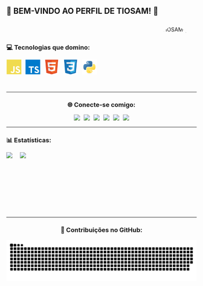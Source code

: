 ## 🌟 BEM-VINDO AO PERFIL DE **TIOSAM**! 🎉

<div style="display: flex; align-items: center; justify-content: space-between; flex-wrap: wrap;">
  <div>
    <h3>💻 Tecnologias que domino:</h3>
    <div style="display: flex; gap: 10px; flex-wrap: wrap;">
      <img alt="TIOSAM-Js" height="40" width="40" src="https://raw.githubusercontent.com/devicons/devicon/master/icons/javascript/javascript-plain.svg">
      <img alt="TIOSAM-Ts" height="40" width="40" src="https://raw.githubusercontent.com/devicons/devicon/master/icons/typescript/typescript-plain.svg">
      <img alt="TIOSAM-HTML" height="40" width="40" src="https://raw.githubusercontent.com/devicons/devicon/master/icons/html5/html5-original.svg">
      <img alt="TIOSAM-CSS" height="40" width="40" src="https://raw.githubusercontent.com/devicons/devicon/master/icons/css3/css3-original.svg">
      <img alt="TIOSAM-Python" height="40" width="40" src="https://raw.githubusercontent.com/devicons/devicon/master/icons/python/python-original.svg">
    </div>
  </div>
  <img alt="TIOSAM-pic" height="150" style="border-radius: 50%; margin: 10px;" src="https://c.tenor.com/dcsn1OFQ7JsAAAAd/satoru-gojou-gojou.gif">
</div>

---

<div style="text-align: center;">
  <h3>🌐 Conecte-se comigo:</h3>
  <div style="display: flex; justify-content: center; gap: 10px; flex-wrap: wrap;">
    <a href="https://www.youtube.com" target="_blank"><img src="https://img.shields.io/badge/YouTube-FF0000?style=for-the-badge&logo=youtube&logoColor=white"></a>
    <a href="https://www.instagram.com/_samueltoledo_/?hl=pt-br" target="_blank"><img src="https://img.shields.io/badge/-Instagram-%23E4405F?style=for-the-badge&logo=instagram&logoColor=white"></a>
    <a href="https://www.twitch.tv/tiosam_brz" target="_blank"><img src="https://img.shields.io/badge/Twitch-9146FF?style=for-the-badge&logo=twitch&logoColor=white"></a>
    <a href="https://discord.gg/tS4xux3" target="_blank"><img src="https://img.shields.io/badge/Discord-7289DA?style=for-the-badge&logo=discord&logoColor=white"></a>
    <a href="mailto:damucod@gmail.com"><img src="https://img.shields.io/badge/-Gmail-%23333?style=for-the-badge&logo=gmail&logoColor=white"></a>
    <a href="https://www.linkedin.com/in/samuel-toledo-46408a279/" target="_blank"><img src="https://img.shields.io/badge/-LinkedIn-%230077B5?style=for-the-badge&logo=linkedin&logoColor=white"></a>
  </div>
</div>

---

<div>
  <h3>📊 Estatísticas:</h3>
  <div style="display: flex; flex-wrap: wrap; gap: 20px;">
    <img height="158em" src="https://github-readme-stats.vercel.app/api?username=TIOSAMBR&show_icons=true&theme=dark&include_all_commits=true&count_private=true">
    <img height="158em" src="https://github-readme-stats.vercel.app/api/top-langs/?username=TIOSAMBR&layout=compact&langs_count=7&theme=dark">
  </div>
</div>

---

<div style="text-align: center; margin-top: 20px;">
  <h3>🐍 Contribuições no GitHub:</h3>
  <picture>
    <source media="(prefers-color-scheme: dark)" srcset="https://raw.githubusercontent.com/platane/platane/output/github-contribution-grid-snake-dark.svg">
    <source media="(prefers-color-scheme: light)" srcset="https://raw.githubusercontent.com/platane/platane/output/github-contribution-grid-snake.svg">
    <img alt="github contribution grid snake animation" src="https://raw.githubusercontent.com/platane/platane/output/github-contribution-grid-snake.svg">
  </picture>
</div>
